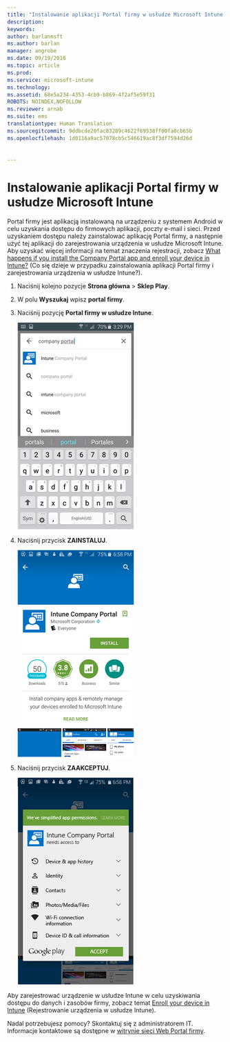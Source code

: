 ```yaml
---
title: "Instalowanie aplikacji Portal firmy w usłudze Microsoft Intune | Microsoft Intune"
description: 
keywords: 
author: barlanmsft
ms.author: barlan
manager: angrobe
ms.date: 09/19/2016
ms.topic: article
ms.prod: 
ms.service: microsoft-intune
ms.technology: 
ms.assetid: 68e5a234-4353-4cb9-b869-4f2af5e59f31
ROBOTS: NOINDEX,NOFOLLOW
ms.reviewer: arnab
ms.suite: ems
translationtype: Human Translation
ms.sourcegitcommit: 9ddbcde20fac83289c4622f69538ff00fa0cb65b
ms.openlocfilehash: 1d0116a9ac57078cb5c546619ac8f3df7594d26d


---
```



# <a name="install-the-microsoft-intune-company-portal-app"></a>Instalowanie aplikacji Portal firmy w usłudze Microsoft Intune

Portal firmy jest aplikacją instalowaną na urządzeniu z systemem Android w celu uzyskania dostępu do firmowych aplikacji, poczty e-mail i sieci.  Przed uzyskaniem dostępu należy zainstalować aplikację Portal firmy, a następnie użyć tej aplikacji do zarejestrowania urządzenia w usłudze Microsoft Intune. Aby uzyskać więcej informacji na temat znaczenia rejestracji, zobacz [What happens if you install the Company Portal app and enroll your device in Intune?](what-happens-if-you-install-the-company-portal-app-and-enroll-your-device-in-intune-android.md) (Co się dzieje w przypadku zainstalowania aplikacji Portal firmy i zarejestrowania urządzenia w usłudze Intune?).

1.  Naciśnij kolejno pozycje **Strona główna** &gt; **Sklep Play**.

2.  W polu **Wyszukaj** wpisz **portal firmy**.

3.  Naciśnij pozycję **Portal firmy w usłudze Intune**.

    ![android-search-company-portal](./media/and-cpinstall-1-search-cp.png)

4.  Naciśnij przycisk **ZAINSTALUJ**.

    ![android-install-company-portal](./media/and-cpinstall-2-install.png)

5.  Naciśnij przycisk **ZAAKCEPTUJ**.

    ![android-accept-company-portal-terms](./media/and-cpinstall-3-cp-accept.png)

Aby zarejestrować urządzenie w usłudze Intune w celu uzyskiwania dostępu do danych i zasobów firmy, zobacz temat [Enroll your device in Intune](enroll-your-device-in-Intune-android.md) (Rejestrowanie urządzenia w usłudze Intune).

Nadal potrzebujesz pomocy? Skontaktuj się z administratorem IT. Informacje kontaktowe są dostępne w [witrynie sieci Web Portal firmy](http://portal.manage.microsoft.com).




<!--HONumber=Nov16_HO1-->


